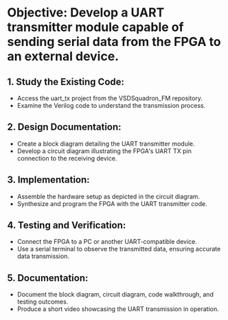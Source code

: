 # Objective: Develop a UART transmitter module capable of sending serial data from the FPGA to an external device.

## 1.	Study the Existing Code:
-	Access the uart_tx project from the VSDSquadron_FM repository.
-	Examine the Verilog code to understand the transmission process.
## 2.	Design Documentation:
-	Create a block diagram detailing the UART transmitter module.
-	Develop a circuit diagram illustrating the FPGA's UART TX pin connection to the receiving device.
## 3.	Implementation:
-	Assemble the hardware setup as depicted in the circuit diagram.
-	Synthesize and program the FPGA with the UART transmitter code.
## 4.	Testing and Verification:
-	Connect the FPGA to a PC or another UART-compatible device.
-	Use a serial terminal to observe the transmitted data, ensuring accurate data transmission.
## 5.	Documentation:
-	Document the block diagram, circuit diagram, code walkthrough, and testing outcomes.
-	Produce a short video showcasing the UART transmission in operation.

